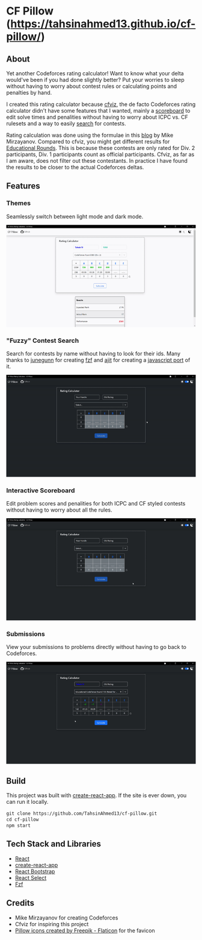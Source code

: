 # CF Pillow (https://tahsinahmed13.github.io/cf-pillow/)

## About

Yet another Codeforces rating calculator! Want to know what your delta would've been if you had done slightly better? Put your worries to sleep without having to worry about contest rules or calculating points and penalties by hand. 

I created this rating calculator because [cfviz](https://cfviz.netlify.app/virtual-rating-change.html), the de facto Codeforces rating calculator didn't have some features that I wanted, mainly a [scoreboard](#interactive-scoreboard) to edit solve times and penalities without having to worry about ICPC vs. CF rulesets and a way to easily [search](#fuzzy-contest-search) for contests. 

Rating calculation was done using the formulae in this [blog](https://codeforces.com/blog/entry/20762) by Mike Mirzayanov. Compared to cfviz, you might get different results for [Educational Rounds](https://codeforces.com/blog/entry/21496). This is because these contests are only rated for Div. 2 participants, Div. 1 participants count as official participants. Cfviz, as far as I am aware, does not filter out these contestants. In practice I have found the results to be closer to the actual Codeforces deltas.

## Features

### Themes

Seamlessly switch between light mode and dark mode. 

<p align="center">
  <img src="gifs/theme.gif">
</p>

### "Fuzzy" Contest Search

Search for contests by name without having to look for their ids. Many thanks to [junegunn](https://github.com/junegunn) for creating [fzf](https://github.com/junegunn/fzf) and [ajit](https://github.com/ajitid) for creating a [javascript port](https://github.com/ajitid/fzf-for-js) of it. 

<p align="center">
  <img src="gifs/fzf.gif">
</p>

### Interactive Scoreboard

Edit problem scores and penalities for both ICPC and CF styled contests without having to worry about all the rules. 

<p align="center">
  <img src="gifs/scoreboard.gif">
</p>

### Submissions

View your submissions to problems directly without having to go back to Codeforces. 

<p align="center">
  <img src="gifs/submissions.gif">
</p>

## Build 

This project was built with [create-react-app](https://create-react-app.dev/). If the site is ever down, you can run it locally. 

```
git clone https://github.com/TahsinAhmed13/cf-pillow.git
cd cf-pillow
npm start
```

## Tech Stack and Libraries

* [React](https://react.dev/)
* [create-react-app](https://create-react-app.dev/)
* [React Bootstrap](https://react-bootstrap.netlify.app/)
* [React Select](https://react-select.com/home)
* [Fzf](https://github.com/ajitid/fzf-for-js)

## Credits

* Mike Mirzayanov for creating Codeforces
* Cfviz for inspiring this project
* [Pillow icons created by Freepik - Flaticon](https://github.com/ajitid/fzf-for-js) for the favicon